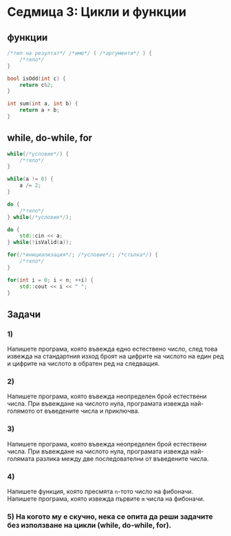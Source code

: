 # Седмица 3: Цикли и функции

## функции

```cpp
/*тип на резултат*/ /*име*/ ( /*аргументи*/ ) {
    /*тяло*/
}

bool isOdd(int c) { 
    return c%2; 
}

int sum(int a, int b) {
    return a + b;
}
```

## while, do-while, for

```cpp
while(/*условие*/) {
    /*тяло*/
}

while(a != 0) {
    a /= 2;
}
```
```cpp
do {
    /*тяло*/
} while(/*условие*/);

do {
    std::cin << a;
} while(!isValid(a));
```
```cpp
for(/*инициализация*/; /*условие*/; /*стъпка*/) {
    /*тяло*/
}

for(int i = 0; i < n; ++i) {
    std::cout << i << " ";
}
```

## Задачи

### 1)
Напишете програма, която въвежда едно естествено число, след това извежда на стандартния изход броят на цифрите на числото на един ред и цифрите на числото в обратен ред на следващия.

### 2) 
Напишете програма, която въвежда неопределен брой естествени числа. При въвеждане на числото нула, програмата извежда най-голямото от въведените числа и приключва.

### 3) 
Напишете програма, която въвежда неопределен брой естествени числа. При въвеждане на числото нула, програмата извежда най-голямата разлика между две последователни от въведените числа.

### 4) 
Напишете функция, която пресмята `n`-тото число на фибоначи. Напишете програма, която извежда първите `m` числа на фибоначи.

### 5) На когото му е скучно, нека се опита да реши задачите без използване на цикли (while, do-while, for).



